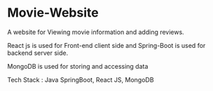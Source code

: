 ﻿# Movie-Website
A website for Viewing movie information and adding reviews.

React js is used for Front-end client side and Spring-Boot is used for backend server side.

MongoDB is used for storing and accessing data

Tech Stack : Java SpringBoot, React JS, MongoDB
